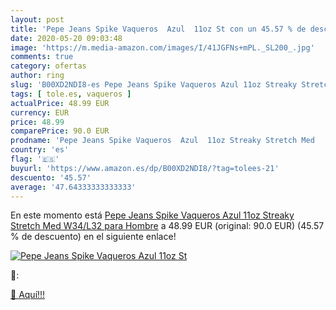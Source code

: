 ```yaml
---
layout: post
title: 'Pepe Jeans Spike Vaqueros  Azul  11oz St con un 45.57 % de descuento'
date: 2020-05-20 09:03:48
image: 'https://m.media-amazon.com/images/I/41JGFNs+mPL._SL200_.jpg'
comments: true
category: ofertas
author: ring
slug: 'B00XD2NDI8-es Pepe Jeans Spike Vaqueros Azul 11oz Streaky Stretch Med...'
tags: [ tole.es, vaqueros ]
actualPrice: 48.99 EUR
currency: EUR
price: 48.99
comparePrice: 90.0 EUR
prodname: 'Pepe Jeans Spike Vaqueros  Azul  11oz Streaky Stretch Med   W34/L32 para Hombre'
country: 'es'
flag: '🇪🇸'
buyurl: 'https://www.amazon.es/dp/B00XD2NDI8/?tag=tolees-21'
descuento: '45.57'
average: '47.64333333333333'
---
```


En este momento está [Pepe Jeans Spike Vaqueros  Azul  11oz Streaky Stretch Med   W34/L32 para Hombre](https://www.amazon.es/dp/B00XD2NDI8/?tag=tolees-21) a 48.99 EUR (original: 90.0 EUR) (45.57 %  de descuento) en el siguiente enlace!

[![Pepe Jeans Spike Vaqueros  Azul  11oz St](https://m.media-amazon.com/images/I/41JGFNs+mPL._SL200_.jpg)](https://www.amazon.es/dp/B00XD2NDI8/?tag=tolees-21)

🔎:


[🛒 Aquí!!!](https://www.amazon.es/dp/B00XD2NDI8/?tag=tolees-21)
